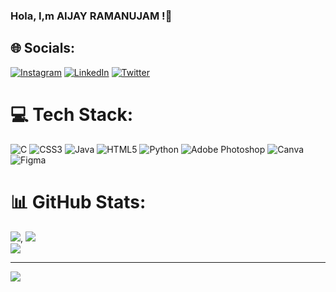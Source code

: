 ### Hola, I,m AIJAY RAMANUJAM !👋

## 🌐 Socials:
[![Instagram](https://img.shields.io/badge/Instagram-%23E4405F.svg?logo=Instagram&logoColor=white)](https://instagram.com/aijay__g) [![LinkedIn](https://img.shields.io/badge/LinkedIn-%230077B5.svg?logo=linkedin&logoColor=white)](https://linkedin.com/in/AijayRamanujam.G) [![Twitter](https://img.shields.io/badge/Twitter-%231DA1F2.svg?logo=Twitter&logoColor=white)](https://twitter.com/AijayRamanujam) 

# 💻 Tech Stack:
![C](https://img.shields.io/badge/c-%2300599C.svg?style=plastic&logo=c&logoColor=white) ![CSS3](https://img.shields.io/badge/css3-%231572B6.svg?style=plastic&logo=css3&logoColor=white) ![Java](https://img.shields.io/badge/java-%23ED8B00.svg?style=plastic&logo=java&logoColor=white) ![HTML5](https://img.shields.io/badge/html5-%23E34F26.svg?style=plastic&logo=html5&logoColor=white) ![Python](https://img.shields.io/badge/python-3670A0?style=plastic&logo=python&logoColor=ffdd54) ![Adobe Photoshop](https://img.shields.io/badge/adobephotoshop-%2331A8FF.svg?style=plastic&logo=adobephotoshop&logoColor=white) ![Canva](https://img.shields.io/badge/Canva-%2300C4CC.svg?style=plastic&logo=Canva&logoColor=white) 	![Figma](https://img.shields.io/badge/figma-%23F24E1E.svg?style=plastic&logo=figma&logoColor=white)
<br>
# 📊 GitHub Stats:
![](https://github-readme-stats.vercel.app/api?username=AIJAY-G&theme=highcontrast&hide_border=true&include_all_commits=true&count_private=true),   ![](https://github-readme-streak-stats.herokuapp.com/?user=AIJAY-G&theme=highcontrast&hide_border=true)<br/>
                              ![](https://github-readme-stats.vercel.app/api/top-langs/?username=AIJAY-G&theme=highcontrast&hide_border=true&include_all_commits=true&count_private=true&layout=compact)

<!-- 

## 🐦 Latest Tweet
[![](https://gtce.itsvg.in/api?username=AijayRamanujam)](https://github.com/VishwaGauravIn/github-twitter-card-embed)
-->

<!--
### ✍️ Random Dev Quote
![](https://quotes-github-readme.vercel.app/api?type=vetical&theme=radical)-->

---
[![](https://visitcount.itsvg.in/api?id=AIJAY-G&icon=5&color=1)](https://visitcount.itsvg.in)

<!-- Proudly created with GPRM ( https://gprm.itsvg.in ) -->

<!--


Here are some ideas to get you started:

- 🔭 I’m currently working on ...
- 🌱 I’m currently learning ... 
- 👯 I’m looking to collaborate on ...
- 🤔 I’m looking for help with ...
- 💬 Ask me about ...
- 📫 How to reach me: ...
- 😄 Pronouns: ...
- ⚡ Fun fact: ...
-->
